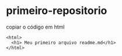 # primeiro-repositorio

copiar o código em html
```
<html>
  <h1> Meu primeiro arquivo readme.md</h1>
</html>
```
